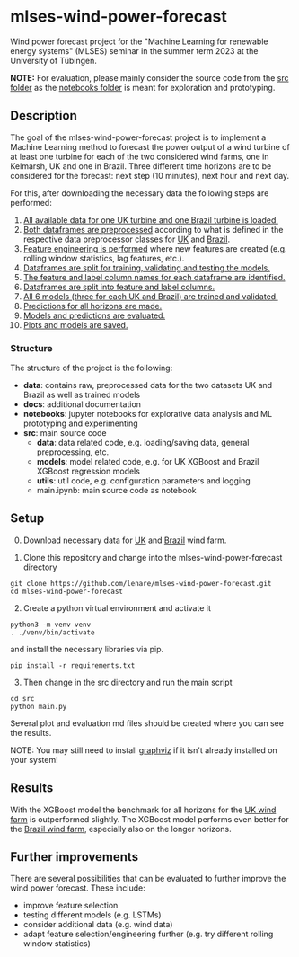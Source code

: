 # mlses-wind-power-forecast
Wind power forecast project for the "Machine Learning for renewable energy systems" (MLSES) seminar in the summer term 2023 at the University of Tübingen.

**NOTE:** For evaluation, please mainly consider the source code from the [src folder](./src/) as the [notebooks folder](./notebooks/) is meant for exploration and prototyping.

## Description

The goal of the mlses-wind-power-forecast project is to implement a Machine Learning method to forecast the power output of a wind turbine of at least one turbine for each of the two considered wind farms, one in Kelmarsh, UK and one in Brazil. Three different time horizons are to be considered for the forecast: next step (10 minutes), next hour and next day.

For this, after downloading the necessary data the following steps are performed:
1. [All available data for one UK turbine and one Brazil turbine is loaded.](./src/main.py#L17)
2. [Both dataframes are preprocessed](./src/main.py#L26) according to what is defined in the respective data preprocessor classes for [UK](./src/data/data_preprocessor.py#L164) and [Brazil](./src/data/data_preprocessor.py#L197).
3. [Feature engineering is performed](./src/main.py#L37) where new features are created (e.g. rolling window statistics, lag features, etc.).
4. [Dataframes are split for training, validating and testing the models.](./src/main.py#L56)
5. [The feature and label column names for each dataframe are identified.](./src/main.py#L75)
6. [Dataframes are split into feature and label columns.](./src/main.py#L86)
7. [All 6 models (three for each UK and Brazil) are trained and validated.](./src/main.py#L102)
8. [Predictions for all horizons are made.](./src/main.py#L109)
9. [Models and predictions are evaluated.](./src/main.py#L116)
10. [Plots and models are saved.](./src/main.py#L123)

### Structure
The structure of the project is the following:
- **data**: contains raw, preprocessed data for the two datasets UK and Brazil as well as trained models
- **docs**: additional documentation
- **notebooks**: jupyter notebooks for explorative data analysis and ML prototyping and experimenting
- **src**: main source code
    - **data**: data related code, e.g. loading/saving data, general preprocessing, etc.
    - **models**: model related code, e.g. for UK XGBoost and Brazil XGBoost regression models
    - **utils**: util code, e.g. configuration parameters and logging
    - main.ipynb: main source code as notebook


## Setup

0. Download necessary data for [UK](https://zenodo.org/record/5841834#.ZEajKXbP2BQ) and [Brazil](https://zenodo.org/record/1475197#.ZD6iMxXP2WC) wind farm.

1. Clone this repository and change into the mlses-wind-power-forecast directory
```
git clone https://github.com/lenare/mlses-wind-power-forecast.git
cd mlses-wind-power-forecast
```

2. Create a python virtual environment and activate it
```
python3 -m venv venv
. ./venv/bin/activate
```
and install the necessary libraries via pip.
```
pip install -r requirements.txt
```

3. Then change in the src directory and run the main script
```
cd src
python main.py
```
Several plot and evaluation md files should be created where you can see the results.

NOTE: You may still need to install [graphviz](https://www.graphviz.org/) if it isn't already installed on your system!


## Results
With the XGBoost model the benchmark for all horizons for the [UK wind farm](./src/XGBOOST_uk_evaluation.md) is outperformed slightly. The XGBoost model performs even better for the [Brazil wind farm](./src/XGBOOST_brazil_evaluation.md), especially also on the longer horizons. 


## Further improvements
There are several possibilities that can be evaluated to further improve the wind power forecast. These include:
- improve feature selection
- testing different models (e.g. LSTMs)
- consider additional data (e.g. wind data)
- adapt feature selection/engineering further (e.g. try different rolling window statistics)
